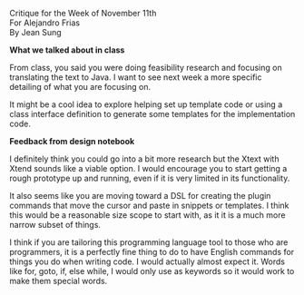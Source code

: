 Critique for the Week of November 11th  
For Alejandro Frias  
By Jean Sung 


**What we talked about in class**

From class, you said you were doing feasibility research and focusing on translating the text to Java. I want to see next week a more specific detailing of what you are focusing on. 

It might be a cool idea to explore helping set up template code or using a class interface definition to generate some templates for the implementation code. 



**Feedback from design notebook**

I definitely think you could go into a bit more research but the Xtext with Xtend sounds like a viable option. I would encourage you to start getting a rough prototype up and running, even if it is very limited in its functionality.

It also seems like you are moving toward a DSL for creating the plugin commands that move the cursor and paste in snippets or templates. I think this would be a reasonable size scope to start with, as it it is a much more narrow subset of things. 

I think if you are tailoring this programming language tool to those who are programmers, it is a perfectly fine thing to do to have English commands for things you do when writing code. I would actually almost expect it. Words like for, goto, if, else while, I would only use as keywords so it would work to make them special words. 
